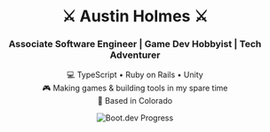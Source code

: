 <h1 align="center">⚔️ Austin Holmes ⚔️</h1>
<h3 align="center">Associate Software Engineer | Game Dev Hobbyist | Tech Adventurer</h3>

<p align="center">
  💻 TypeScript • Ruby on Rails • Unity <br/>
  🎮 Making games & building tools in my spare time <br/>
  📍 Based in Colorado
</p>

<p align="center">
  <img src="https://api.boot.dev/v1/users/public/1a3c4ff1-aa6d-4a6e-85cd-baeed51a1b69/thumbnail" alt="Boot.dev Progress"/>
</p>
